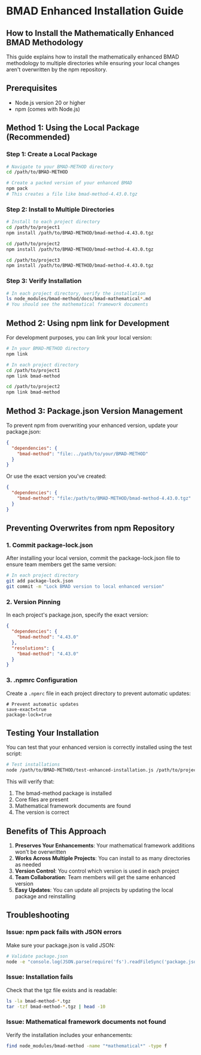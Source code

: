 # BMAD Enhanced Installation Guide

## How to Install the Mathematically Enhanced BMAD Methodology

This guide explains how to install the mathematically enhanced BMAD methodology to multiple directories while ensuring your local changes aren't overwritten by the npm repository.

## Prerequisites

- Node.js version 20 or higher
- npm (comes with Node.js)

## Method 1: Using the Local Package (Recommended)

### Step 1: Create a Local Package

```bash
# Navigate to your BMAD-METHOD directory
cd /path/to/BMAD-METHOD

# Create a packed version of your enhanced BMAD
npm pack
# This creates a file like bmad-method-4.43.0.tgz
```

### Step 2: Install to Multiple Directories

```bash
# Install to each project directory
cd /path/to/project1
npm install /path/to/BMAD-METHOD/bmad-method-4.43.0.tgz

cd /path/to/project2
npm install /path/to/BMAD-METHOD/bmad-method-4.43.0.tgz

cd /path/to/project3
npm install /path/to/BMAD-METHOD/bmad-method-4.43.0.tgz
```

### Step 3: Verify Installation

```bash
# In each project directory, verify the installation
ls node_modules/bmad-method/docs/bmad-mathematical*.md
# You should see the mathematical framework documents
```

## Method 2: Using npm link for Development

For development purposes, you can link your local version:

```bash
# In your BMAD-METHOD directory
npm link

# In each project directory
cd /path/to/project1
npm link bmad-method

cd /path/to/project2
npm link bmad-method
```

## Method 3: Package.json Version Management

To prevent npm from overwriting your enhanced version, update your package.json:

```json
{
  "dependencies": {
    "bmad-method": "file:../path/to/your/BMAD-METHOD"
  }
}
```

Or use the exact version you've created:

```json
{
  "dependencies": {
    "bmad-method": "file:/path/to/BMAD-METHOD/bmad-method-4.43.0.tgz"
  }
}
```

## Preventing Overwrites from npm Repository

### 1. Commit package-lock.json

After installing your local version, commit the package-lock.json file to ensure team members get the same version:

```bash
# In each project directory
git add package-lock.json
git commit -m "Lock BMAD version to local enhanced version"
```

### 2. Version Pinning

In each project's package.json, specify the exact version:

```json
{
  "dependencies": {
    "bmad-method": "4.43.0"
  },
  "resolutions": {
    "bmad-method": "4.43.0"
  }
}
```

### 3. .npmrc Configuration

Create a `.npmrc` file in each project directory to prevent automatic updates:

```
# Prevent automatic updates
save-exact=true
package-lock=true
```

## Testing Your Installation

You can test that your enhanced version is correctly installed using the test script:

```bash
# Test installations
node /path/to/BMAD-METHOD/test-enhanced-installation.js /path/to/project1 /path/to/project2
```

This will verify that:
1. The bmad-method package is installed
2. Core files are present
3. Mathematical framework documents are found
4. The version is correct

## Benefits of This Approach

1. **Preserves Your Enhancements**: Your mathematical framework additions won't be overwritten
2. **Works Across Multiple Projects**: You can install to as many directories as needed
3. **Version Control**: You control which version is used in each project
4. **Team Collaboration**: Team members will get the same enhanced version
5. **Easy Updates**: You can update all projects by updating the local package and reinstalling

## Troubleshooting

### Issue: npm pack fails with JSON errors

Make sure your package.json is valid JSON:
```bash
# Validate package.json
node -e "console.log(JSON.parse(require('fs').readFileSync('package.json')))"
```

### Issue: Installation fails

Check that the tgz file exists and is readable:
```bash
ls -la bmad-method-*.tgz
tar -tzf bmad-method-*.tgz | head -10
```

### Issue: Mathematical framework documents not found

Verify the installation includes your enhancements:
```bash
find node_modules/bmad-method -name "*mathematical*" -type f
```